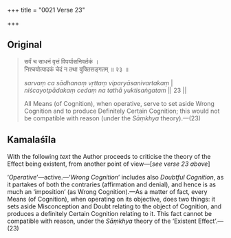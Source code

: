 +++
title = "0021 Verse 23"

+++
## Original 
>
> सर्वं च साधनं वृत्तं विपर्यासनिवर्तकं ।  
> निश्चयोत्पादकं चेदं न तथा युक्तिसङ्गतम् ॥ २३ ॥ 
>
> *sarvaṃ ca sādhanaṃ vṛttaṃ viparyāsanivartakaṃ* \|  
> *niścayotpādakaṃ cedaṃ na tathā yuktisaṅgatam* \|\| 23 \|\| 
>
> All Means (of Cognition), when operative, serve to set aside Wrong Cognition and to produce Definitely Certain Cognition; this would not be compatible with reason (under the *Sāṃkhya* theory).—(23)



## Kamalaśīla

With the following *text* the Author proceeds to criticise the theory of the Effect being existent, from another point of view—[*see verse 23 above*]

‘*Operative*’—active.—‘*Wrong Cognition*’ includes also *Doubtful Cognition*, as it partakes of both the contraries (affirmation and denial), and hence is as much an ‘imposition’ (as Wrong Cognition).—As a matter of fact, every Means (of Cognition), when operating on its objective, does two things: it sets aside Misconception and Doubt relating to the object of Cognition, and produces a definitely Certain Cognition relating to it. This fact cannot be compatible with reason, under the *Sāṃkhya* theory of the ‘Existent Effect’.—(23)


